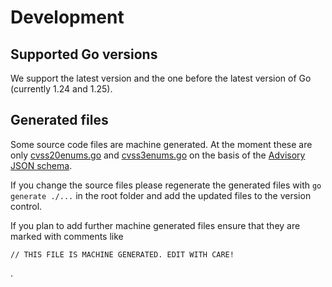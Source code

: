 # Development

## Supported Go versions

We support the latest version and the one before
the latest version of Go (currently 1.24 and 1.25).

## Generated files

Some source code files are machine generated. At the moment these are only
[cvss20enums.go](../csaf/cvss20enums.go) and [cvss3enums.go](../csaf/cvss3enums.go) on the
basis of the [Advisory JSON schema](../csaf/schema/csaf_json_schema.json).

If you change the source files please regenerate the generated files
with `go generate ./...` in the root folder and add the updated files
to the version control.

If you plan to add further machine generated files ensure that they
are marked with comments like
```
// THIS FILE IS MACHINE GENERATED. EDIT WITH CARE!
```
.

